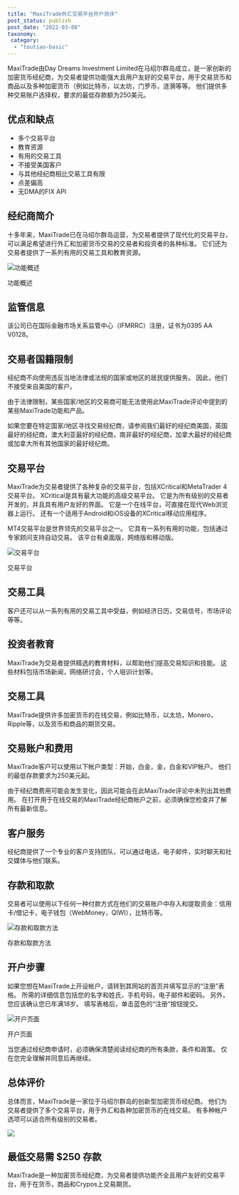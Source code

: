 ```yaml
---
title: "MaxiTrade外汇交易平台开户测评"
post_status: publish
post_date: "2022-03-08"
taxonomy:
 category: 
  - "toutiao-basic"
---
```


MaxiTrade由Day Dreams Investment Limited在马绍尔群岛成立，是一家创新的加密货币经纪商，为交易者提供功能强大且用户友好的交易平台，用于交易货币和商品以及多种加密货币（例如比特币，以太坊，门罗币，涟漪等等。 他们提供多种交易账户选择权，要求的最低存款额为250美元。

## 优点和缺点
- 多个交易平台
- 教育资源
- 有用的交易工具
- 不接受美国客户
- 与其他经纪商相比交易工具有限
- 点差偏高
- 无DMA的FIX API


## 经纪商简介

十多年来，MaxiTrade已在马绍尔群岛运营，为交易者提供了现代化的交易平台，可以满足希望进行外汇和加密货币交易的交易者和投资者的各种标准。 它们还为交易者提供了一系列有用的交易工具和教育资源。

![功能概述](https://cdn.fendou.la/funstoutiao/2020/11/Maxitrade-Review-Features-Overview.jpg "功能概述")

功能概述

## 监管信息

该公司已在国际金融市场关系监管中心（IFMRRC）注册，证书为0395 AA V0128。

## 交易者国籍限制

经纪商不向使用违反当地法律或法规的国家或地区的居民提供服务。 因此，他们不接受来自美国的客户。

由于法律限制，某些国家/地区的交易商可能无法使用此MaxiTrade评论中提到的某些MaxiTrade功能和产品。

如果您要在特定国家/地区寻找交易经纪商，请参阅我们最好的经纪商美国，英国最好的经纪商，澳大利亚最好的经纪商，南非最好的经纪商，加拿大最好的经纪商或加拿大所有其他国家的最好经纪商。

## 交易平台

MaxiTrade为交易者提供了各种复杂的交易平台，包括XCritical和MetaTrader 4交易平台。 XCritical是具有最大功能的高级交易平台。 它是为所有级别的交易者开发的，并且具有用户友好的界面。 它是一个在线平台，可直接在现代Web浏览器上运行。 还有一个适用于Android和iOS设备的XCritical移动应用程序。

MT4交易平台是世界领先的交易平台之一。 它具有一系列有用的功能，包括通过专家顾问支持自动交易。 该平台有桌面版，网络版和移动版。

![交易平台](https://cdn.fendou.la/funstoutiao/2020/11/Maxitrade-Review-Trading-Platform.jpg "交易平台")

交易平台

## 交易工具

客户还可以从一系列有用的交易工具中受益，例如经济日历，交易信号，市场评论等等。

## 投资者教育

MaxiTrade为交易者提供精选的教育材料，以帮助他们提高交易知识和技能。 这些材料包括市场新闻，网络研讨会，个人培训计划等。

## 交易工具

MaxiTrade提供许多加密货币的在线交易，例如比特币，以太坊，Monero，Ripple等，以及货币和商品的期货交易。

## 交易账户和费用

MaxiTrade客户可以使用以下帐户类型：开始，白金，金，白金和VIP帐户。 他们的最低存款要求为250美元起。

由于经纪商费用可能会发生变化，因此可能会在此MaxiTrade评论中未列出其他费用。 在打开用于在线交易的MaxiTrade经纪商帐户之前，必须确保您检查并了解所有最新信息。

## 客户服务

经纪商提供了一个专业的客户支持团队，可以通过电话，电子邮件，实时聊天和社交媒体与他们联系。

## 存款和取款

交易者可以使用以下任何一种付款方式在他们的交易账户中存入和提取资金：信用卡/借记卡，电子钱包（WebMoney，QIWI），比特币等。

![存款和取款方法](https://cdn.fendou.la/funstoutiao/2020/11/Maxitrade-Review-Deposit-and-Withdrawal-Methods-1024x185.jpg "存款和取款方法")

存款和取款方法

## 开户步骤

如果您想在MaxiTrade上开设帐户，请转到其网站的首页并填写显示的“注册”表格。 所需的详细信息包括您的名字和姓氏，手机号码，电子邮件和密码。 另外，您应该确认您已年满18岁。 填写表格后，单击蓝色的“注册”按钮提交。

![开户页面](https://cdn.fendou.la/funstoutiao/2020/11/Maxitrade-Review-Account-Opening-Page.jpg "开户页面")

开户页面

当您通过经纪商申请时，必须确保清楚阅读经纪商的所有条款，条件和政策。 仅在您完全理解并同意后再继续。

## 总体评价

总体而言，MaxiTrade是一家位于马绍尔群岛的创新型加密货币经纪商。 他们为交易者提供了多个交易平台，用于外汇和各种加密货币的在线交易。 有多种帐户选项可以适合所有级别的交易者。

![](https://cdn.fendou.la/funstoutiao/2020/11/MaxiTrade-Logo.png)

## 最低交易需 $250 存款

MaxiTrade是一种加密货币经纪商，为交易者提供功能齐全且用户友好的交易平台，用于在货币，商品和Crypos上交易期货。
